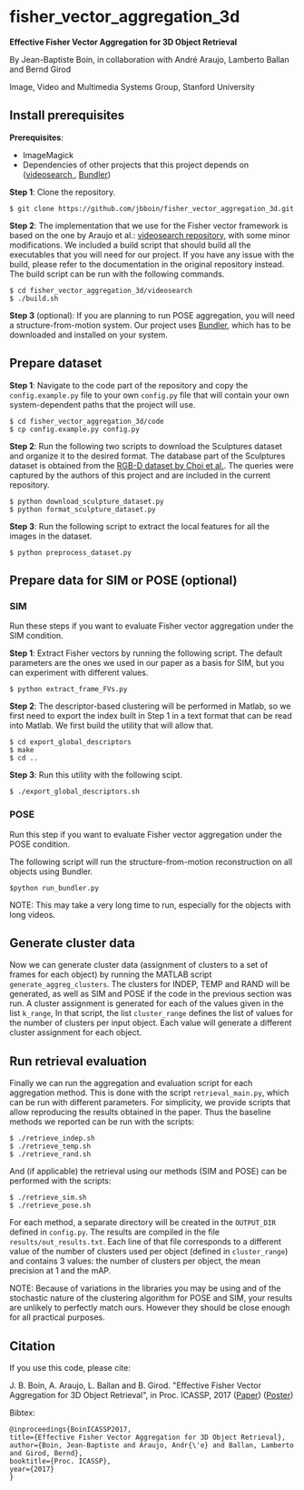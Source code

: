 # fisher_vector_aggregation_3d

**Effective Fisher Vector Aggregation for 3D Object Retrieval**

By Jean-Baptiste Boin, in collaboration with Andr&eacute; Araujo, Lamberto Ballan and Bernd Girod

Image, Video and Multimedia Systems Group, Stanford University


## Install prerequisites

**Prerequisites**:
- ImageMagick
- Dependencies of other projects that this project depends on ([videosearch ](https://github.com/andrefaraujo/videosearch), [Bundler](https://github.com/snavely/bundler_sfm))

**Step 1**: Clone the repository.

    $ git clone https://github.com/jbboin/fisher_vector_aggregation_3d.git

**Step 2**: The implementation that we use for the Fisher vector framework is based on the one by Araujo et al.: [videosearch repository](https://github.com/andrefaraujo/videosearch), with some minor modifications. We included a build script that should build all the executables that you will need for our project. If you have any issue with the build, please refer to the documentation in the original repository instead. The build script can be run with the following commands.

    $ cd fisher_vector_aggregation_3d/videosearch
    $ ./build.sh

**Step 3** (optional): If you are planning to run POSE aggregation, you will need a structure-from-motion system. Our project uses [Bundler](https://github.com/snavely/bundler_sfm), which has to be downloaded and installed on your system.


## Prepare dataset

**Step 1**: Navigate to the code part of the repository and copy the `config.example.py` file to your own `config.py` file that will contain your own system-dependent paths that the project will use.

    $ cd fisher_vector_aggregation_3d/code
    $ cp config.example.py config.py

**Step 2**: Run the following two scripts to download the Sculptures dataset and organize it to the desired format. The database part of the Sculptures dataset is obtained from the [RGB-D dataset by Choi et al.](http://redwood-data.org/3dscan/). The queries were captured by the authors of this project and are included in the current repository.

    $ python download_sculpture_dataset.py
    $ python format_sculpture_dataset.py

**Step 3**: Run the following script to extract the local features for all the images in the dataset.

    $ python preprocess_dataset.py


## Prepare data for SIM or POSE (optional)

### SIM

Run these steps if you want to evaluate Fisher vector aggregation under the SIM condition.

**Step 1**: Extract Fisher vectors by running the following script. The default parameters are the ones we used in our paper as a basis for SIM, but you can experiment with different values.

    $ python extract_frame_FVs.py

**Step 2**: The descriptor-based clustering will be performed in Matlab, so we first need to export the index built in Step 1 in a text format that can be read into Matlab. We first build the utility that will allow that.

    $ cd export_global_descriptors
    $ make
    $ cd ..

**Step 3**: Run this utility with the following scipt.

    $ ./export_global_descriptors.sh


### POSE

Run this step if you want to evaluate Fisher vector aggregation under the POSE condition.

The following script will run the structure-from-motion reconstruction on all objects using Bundler.

    $python run_bundler.py

NOTE: This may take a very long time to run, especially for the objects with long videos.


## Generate cluster data

Now we can generate cluster data (assignment of clusters to a set of frames for each object) by running the MATLAB script `generate_aggreg_clusters`. The clusters for INDEP, TEMP and RAND will be generated, as well as SIM and POSE if the code in the previous section was run. A cluster assignment is generated for each of the values given in the list `k_range`, In that script, the list `cluster_range` defines the list of values for the number of clusters per input object. Each value will generate a different cluster assignment for each object.


## Run retrieval evaluation

Finally we can run the aggregation and evaluation script for each aggregation method. This is done with the script `retrieval_main.py`, which can be run with different parameters. For simplicity, we provide scripts that allow reproducing the results obtained in the paper. Thus the baseline methods we reported can be run with the scripts:

    $ ./retrieve_indep.sh
    $ ./retrieve_temp.sh
    $ ./retrieve_rand.sh

And (if applicable) the retrieval using our methods (SIM and POSE) can be performed with the scripts:

    $ ./retrieve_sim.sh
    $ ./retrieve_pose.sh

For each method, a separate directory will be created in the `OUTPUT_DIR` defined in `config.py`. The results are compiled in the file `results/out_results.txt`. Each line of that file corresponds to a different value of the number of clusters used per object (defined in `cluster_range`) and contains 3 values: the number of clusters per object, the mean precision at 1 and the mAP.

NOTE: Because of variations in the libraries you may be using and of the stochastic nature of the clustering algorithm for POSE and SIM, your results are unlikely to perfectly match ours. However they should be close enough for all practical purposes.


## Citation
If you use this code, please cite:

J. B. Boin, A. Araujo, L. Ballan and B. Girod. "Effective Fisher Vector Aggregation for 3D Object Retrieval", in Proc. ICASSP, 2017 ([Paper](https://web.stanford.edu/~jbboin/doc/2017_ICASSP.pdf)) ([Poster](http://web.stanford.edu/~jbboin/doc/2017_ICASSP_poster.pdf))

Bibtex:

    @inproceedings{BoinICASSP2017,
    title={Effective Fisher Vector Aggregation for 3D Object Retrieval},
    author={Boin, Jean-Baptiste and Araujo, Andr{\'e} and Ballan, Lamberto and Girod, Bernd},
    booktitle={Proc. ICASSP},
    year={2017}
    }
